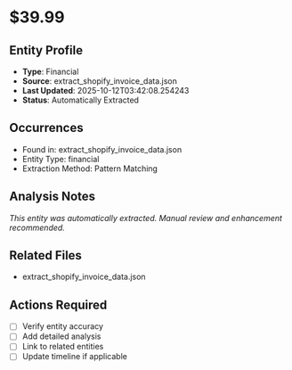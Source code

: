 # $39.99

## Entity Profile
- **Type**: Financial
- **Source**: extract_shopify_invoice_data.json
- **Last Updated**: 2025-10-12T03:42:08.254243
- **Status**: Automatically Extracted

## Occurrences
- Found in: extract_shopify_invoice_data.json
- Entity Type: financial
- Extraction Method: Pattern Matching

## Analysis Notes
*This entity was automatically extracted. Manual review and enhancement recommended.*

## Related Files
- extract_shopify_invoice_data.json

## Actions Required
- [ ] Verify entity accuracy
- [ ] Add detailed analysis
- [ ] Link to related entities
- [ ] Update timeline if applicable
